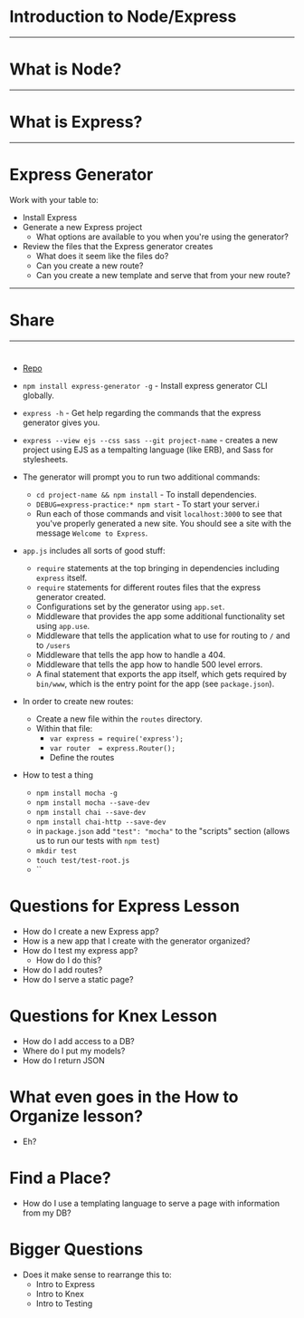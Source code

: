 # Introduction to Node/Express

---

# What is Node?

---

# What is Express?

---

# Express Generator

Work with your table to:

* Install Express
* Generate a new Express project
    * What options are available to you when you're using the generator?
* Review the files that the Express generator creates
    * What does it seem like the files do?
    * Can you create a new route?
    * Can you create a new template and serve that from your new route?

---

# Share

---

# 











* [Repo](https://github.com/s-espinosa/express-practice)

* `npm install express-generator -g` - Install express generator CLI globally.
* `express -h` - Get help regarding the commands that the express generator gives you.
* `express --view ejs --css sass --git project-name` - creates a new project using EJS as a tempalting language (like ERB), and Sass for stylesheets.
* The generator will prompt you to run two additional commands:
    * `cd project-name && npm install` - To install dependencies.
    * `DEBUG=express-practice:* npm start` - To start your server.i
    * Run each of those commands and visit `localhost:3000` to see that you've properly generated a new site. You should see a site with the message `Welcome to Express`.
* `app.js` includes all sorts of good stuff:
    * `require` statements at the top bringing in dependencies including `express` itself.
    * `require` statements for different routes files that the express generator created.
    * Configurations set by the generator using `app.set`.
    * Middleware that provides the app some additional functionality set using `app.use`.
    * Middleware that tells the application what to use for routing to `/` and to `/users`
    * Middleware that tells the app how to handle a 404.
    * Middleware that tells the app how to handle 500 level errors.
    * A final statement that exports the app itself, which gets required by `bin/www`, which is the entry point for the app (see `package.json`).
* In order to create new routes:
    * Create a new file within the `routes` directory.
    * Within that file:
        * `var express = require('express');`
        * `var router  = express.Router();`
        * Define the routes 
* How to test a thing
    * `npm install mocha -g`
    * `npm install mocha --save-dev`
    * `npm install chai --save-dev`
    * `npm install chai-http --save-dev`
    * in `package.json` add `"test": "mocha"` to the "scripts" section (allows us to run our tests with `npm test`)
    * `mkdir test`
    * `touch test/test-root.js`
    * ``


# Questions for Express Lesson

* How do I create a new Express app?
* How is a new app that I create with the generator organized?
* How do I test my express app?
    * How do I do this?
* How do I add routes?
* How do I serve a static page?

# Questions for Knex Lesson

* How do I add access to a DB?
* Where do I put my models?
* How do I return JSON

# What even goes in the How to Organize lesson?

* Eh?

# Find a Place?

* How do I use a templating language to serve a page with information from my DB?

# Bigger Questions

* Does it make sense to rearrange this to:
    * Intro to Express
    * Intro to Knex
    * Intro to Testing

